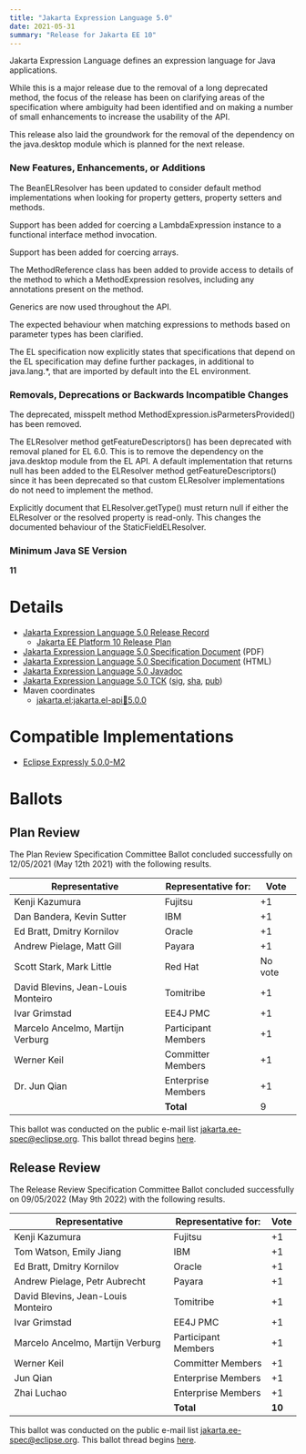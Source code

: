 ```yaml
---
title: "Jakarta Expression Language 5.0"
date: 2021-05-31
summary: "Release for Jakarta EE 10"
---
```

Jakarta Expression Language defines an expression language for Java applications.

While this is a major release due to the removal of a long deprecated method, the focus of the release has been on clarifying areas of the specification where ambiguity had been identified and on making a number of small enhancements to increase the usability of the API.

This release also laid the groundwork for the removal of the dependency on the java.desktop module which is planned for the next release.

### New Features, Enhancements, or Additions
The BeanELResolver has been updated to consider default method 
implementations when looking for property getters, property setters and 
methods.

Support has been added for coercing a LambdaExpression instance to a 
functional interface method invocation.

Support has been added for coercing arrays.

The MethodReference class has been added to provide access to details of 
the method to which a MethodExpression resolves, including any 
annotations present on the method.

Generics are now used throughout the API.

The expected behaviour when matching expressions to methods based on 
parameter types has been clarified.

The EL specification now explicitly states that specifications that 
depend on the EL specification may define further packages, in 
additional to java.lang.*, that are imported by default into the EL 
environment.


### Removals, Deprecations or Backwards Incompatible Changes
The deprecated, misspelt method MethodExpression.isParmetersProvided() 
has been removed.

The ELResolver method getFeatureDescriptors() has been deprecated with 
removal planed for EL 6.0. This is to remove the dependency on the 
java.desktop module from the EL API.
A default implementation that returns null has been added to the 
ELResolver method getFeatureDescriptors() since it has been deprecated 
so that custom ELResolver implementations do not need to implement the 
method.

Explicitly document that ELResolver.getType() must return null if either 
the ELResolver or the resolved property is read-only. This changes the 
documented behaviour of the StaticFieldELResolver.

### Minimum Java SE Version
**11**

# Details

* [Jakarta Expression Language 5.0 Release Record](https://projects.eclipse.org/projects/ee4j.el/releases/5.0.0)
    * [Jakarta EE Platform 10 Release Plan](https://eclipse-ee4j.github.io/jakartaee-platform/jakartaee10/JakartaEE10ReleasePlan)
* [Jakarta Expression Language 5.0 Specification Document](./jakarta-expression-language-spec-5.0.pdf) (PDF)
* [Jakarta Expression Language 5.0 Specification Document](./jakarta-expression-language-spec-5.0.html) (HTML)
* [Jakarta Expression Language 5.0 Javadoc](./apidocs)
* [Jakarta Expression Language 5.0 TCK](https://download.eclipse.org/jakartaee/expression-language/5.0/jakarta-expression-language-tck-5.0.0.zip)  ([sig](https://download.eclipse.org/jakartaee/expression-language/5.0/jakarta-expression-language-tck-5.0.0.zip.sig),  [sha](https://download.eclipse.org/jakartaee/expression-language/5.0/jakarta-expression-language-tck-5.0.0.zip.sha256),  [pub](https://raw.githubusercontent.com/jakartaee/specification-committee/master/jakartaee-spec-committee.pub))
* Maven coordinates
  * [jakarta.el:jakarta.el-api:jar:5.0.0](https://search.maven.org/artifact/jakarta.el/jakarta.el-api/5.0.0/jar)

# Compatible Implementations
* [Eclipse Expressly 5.0.0-M2](https://github.com/eclipse-ee4j/expressly)

# Ballots

## Plan Review

The Plan Review Specification Committee Ballot concluded successfully on 12/05/2021 (May 12th 2021) with the following results.

| Representative                     | Representative for: |  Vote   |
|------------------------------------|---------------------|---------|
| Kenji Kazumura                     | Fujitsu             | +1      |
| Dan Bandera, Kevin Sutter          | IBM                 | +1      |
| Ed Bratt, Dmitry Kornilov          | Oracle              | +1      |
| Andrew Pielage, Matt Gill          | Payara              | +1      |
| Scott Stark, Mark Little           | Red Hat             | No vote |
| David Blevins, Jean-Louis Monteiro | Tomitribe           | +1      |
| Ivar Grimstad                      | EE4J PMC            | +1      |
| Marcelo Ancelmo, Martijn Verburg   | Participant Members | +1      |
| Werner Keil                        | Committer Members   | +1      |
| Dr. Jun Qian                       | Enterprise Members  | +1      |
|                                    | **Total**           | 9       |

 This ballot was conducted on the public e-mail list [jakarta.ee-spec@eclipse.org](https://www.eclipse.org/lists/jakarta.ee-spec/). This ballot thread begins [here](https://www.eclipse.org/lists/jakarta.ee-spec/msg01622.html).
 
## Release Review

The Release Review Specification Committee Ballot concluded successfully on 09/05/2022 (May 9th 2022) with the following results.

| Representative                     | Representative for: | Vote   |
|------------------------------------|---------------------|--------|
| Kenji Kazumura                     | Fujitsu             |    +1  |
| Tom Watson, Emily Jiang            | IBM                 |    +1  |
| Ed Bratt, Dmitry Kornilov          | Oracle              |    +1  |
| Andrew Pielage, Petr Aubrecht      | Payara              |    +1  |
| David Blevins, Jean-Louis Monteiro | Tomitribe           |    +1  |
| Ivar Grimstad                      | EE4J PMC            |    +1  |
| Marcelo Ancelmo, Martijn Verburg   | Participant Members |    +1  |
| Werner Keil                        | Committer Members   |    +1  |
| Jun Qian                           | Enterprise Members  |    +1  |
| Zhai Luchao                        | Enterprise Members  |    +1  |
|                                    | **Total**           | **10** |

 This ballot was conducted on the public e-mail list [jakarta.ee-spec@eclipse.org](https://www.eclipse.org/lists/jakarta.ee-spec/). This ballot thread begins [here](https://www.eclipse.org/lists/jakarta.ee-spec/msg02419.html).
